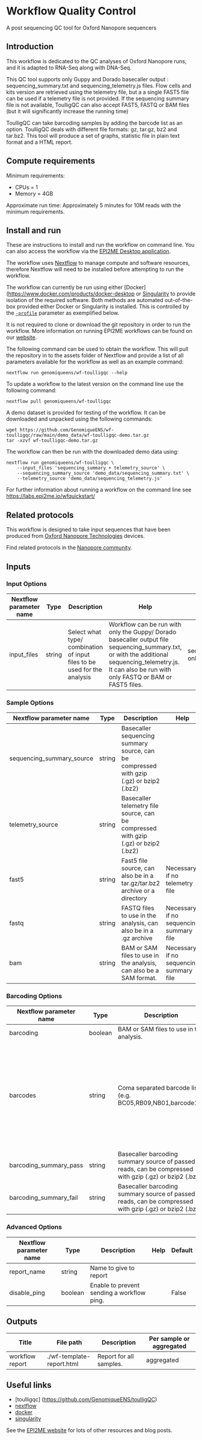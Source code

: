 # Workflow Quality Control

A post sequencing QC tool for Oxford Nanopore sequencers 

## Introduction

This workflow is dedicated to the QC analyses of Oxford Nanopore runs, and it is adapted to RNA-Seq along with DNA-Seq.

This QC tool supports only Guppy and Dorado basecaller output : sequencing_summary.txt and sequencing_telemetry.js files. 
Flow cells and kits version are retrieved using the telemetry file, but a a single FAST5 file can be used if a telemetry file is not provided. 
If the sequencing summary file is not available, ToulligQC can also accept FAST5, FASTQ or BAM files (but it will significantly increase the running time)

ToulligQC can take barcoding samples by adding the barcode list as an option.
ToulligQC deals with different file formats: gz, tar.gz, bz2 and tar.bz2. This tool will produce a set of graphs, statistic file in plain text format and a HTML report.


## Compute requirements
Minimum requirements:

+ CPUs = 1
+ Memory = 4GB

Approximate run time: Approximately 5 minutes for 10M reads with the minimum requirements.


## Install and run
These are instructions to install and run the workflow on command line. You can also access the workflow via the
[EPI2ME Desktop application](https://labs.epi2me.io/downloads/).

The workflow uses [Nextflow](https://www.nextflow.io/) to manage compute and software resources, therefore Nextflow will need to be installed before attempting to run the workflow.

The workflow can currently be run using either
[Docker](https://www.docker.com/products/docker-desktop
or [Singularity](https://docs.sylabs.io/guides/3.0/user-guide/index.html)
to provide isolation of the required software. Both methods are automated out-of-the-box provided either Docker or Singularity is installed.
This is controlled by the [`-profile`](https://www.nextflow.io/docs/latest/config.html#config-profiles) parameter as exemplified below.

It is not required to clone or download the git repository in order to run the workflow.
More information on running EPI2ME workflows can be found on our [website](https://labs.epi2me.io/wfindex).

The following command can be used to obtain the workflow. This will pull the repository in to the assets folder of
Nextflow and provide a list of all parameters available for the workflow as well as an example command:

```
nextflow run genomiqueens/wf-toulligqc --help
```
To update a workflow to the latest version on the command line use the following command:
```
nextflow pull genomiqueens/wf-toulligqc
```

A demo dataset is provided for testing of the workflow. It can be downloaded and unpacked using the following commands:
```
wget https://github.com/GenomiqueENS/wf-toulligqc/raw/main/demo_data/wf-toulligqc-demo.tar.gz
tar -xzvf wf-toulligqc-demo.tar.gz
```
The workflow can then be run with the downloaded demo data using:
```
nextflow run genomiqueens/wf-toulligqc \
    --input_files 'sequencing_summary + telemetry_source' \
    --sequencing_summary_source 'demo_data/sequencing_summary.txt' \
    --telemetry_source 'demo_data/sequencing_telemetry.js'
```

For further information about running a workflow on
the command line see https://labs.epi2me.io/wfquickstart/


## Related protocols

This workflow is designed to take input sequences that have been produced from [Oxford Nanopore Technologies](https://nanoporetech.com/) devices.

Find related protocols in the [Nanopore community](https://community.nanoporetech.com/docs/).


## Inputs

### Input Options

| Nextflow parameter name  | Type | Description | Help | Default |
|--------------------------|------|-------------|------|---------|
| input_files | string | Select what type/ combination of input files to be used for the analysis | Workflow can be run with only the Guppy/ Dorado basecaller output file sequencing_summary.txt, or with the additional sequencing_telemetry.js. It can also be run with only FASTQ or BAM or FAST5 files.  | sequencing_summary.txt only |

### Sample Options

| Nextflow parameter name  | Type | Description | Help | Default |
|--------------------------|------|-------------|------|---------|
| sequencing_summary_source | string | Basecaller sequencing summary source, can be compressed with gzip (.gz) or bzip2 (.bz2) |  |  |
| telemetry_source | string |  Basecaller telemetry file source, can be compressed with gzip (.gz) or bzip2 (.bz2) |  | |
| fast5 | string |Fast5 file source, can also be in a tar.gz/tar.bz2 archive or a directory | Necessary if no telemetry file |  |
| fastq | string | FASTQ files to use in the analysis, can also be in a .gz archive | Necessary if no sequencing summary file |  |
| bam | string | BAM or SAM files to use in the analysis, can also be a SAM format. | Necessary if no sequencing summary file |  |

### Barcoding Options

| Nextflow parameter name  | Type | Description | Help | Default |
|--------------------------|------|-------------|------|---------|
| barcoding | boolean | BAM or SAM files to use in the analysis. |  | False |
| barcodes | string | Coma separated barcode list (e.g. BC05,RB09,NB01,barcode10) | ToulligQC handle the following naming schemes: BCXX, RBXX, NBXX and barcodeXX where XX is the number of the barcode |  |
| barcoding_summary_pass | string | Basecaller barcoding summary source of passed reads, can be compressed with gzip (.gz) or bzip2 (.bz2). |  |  |
| barcoding_summary_fail | string | Basecaller barcoding summary source of passed reads, can be compressed with gzip (.gz) or bzip2 (.bz2). |  |  |

### Advanced Options

| Nextflow parameter name  | Type | Description | Help | Default |
|--------------------------|------|-------------|------|---------|
| report_name | string | Name to give to report |  |  |
| disable_ping | boolean | Enable to prevent sending a workflow ping. |  | False |

## Outputs

| Title | File path | Description | Per sample or aggregated |
|-------|-----------|-------------|--------------------------|
| workflow report | ./wf-template-report.html | Report for all samples. | aggregated |

## Useful links

* [toulligqc] (https://github.com/GenomiqueENS/toulligQC)
* [nextflow](https://www.nextflow.io/)
* [docker](https://www.docker.com/products/docker-desktop)
* [singularity](https://docs.sylabs.io/guides/latest/user-guide/)

See the [EPI2ME website](https://labs.epi2me.io/) for lots of other resources and blog posts.
